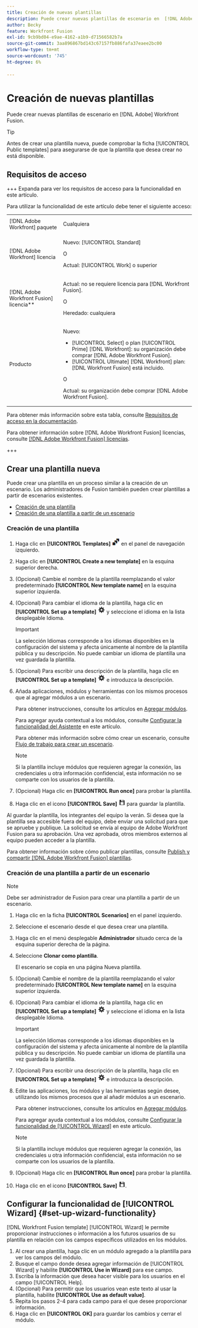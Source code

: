 ```yaml
---
title: Creación de nuevas plantillas
description: Puede crear nuevas plantillas de escenario en  [!DNL Adobe] Workfront Fusion.
author: Becky
feature: Workfront Fusion
exl-id: 9cb9bd04-e9ae-4162-a1b9-d71566582b7a
source-git-commit: 3aa896867bd143c67157fb886fafa37eaee2bc00
workflow-type: tm+mt
source-wordcount: '745'
ht-degree: 6%

---
```


# Creación de nuevas plantillas

Puede crear nuevas plantillas de escenario en [!DNL Adobe] Workfront Fusion.

>[!TIP]
>
>Antes de crear una plantilla nueva, puede comprobar la ficha [!UICONTROL Public templates] para asegurarse de que la plantilla que desea crear no está disponible.

## Requisitos de acceso

+++ Expanda para ver los requisitos de acceso para la funcionalidad en este artículo.

Para utilizar la funcionalidad de este artículo debe tener el siguiente acceso:

<table style="table-layout:auto">
 <col> 
 <col> 
 <tbody> 
  <tr> 
   <td role="rowheader">[!DNL Adobe Workfront] paquete</td> 
   <td> <p>Cualquiera</p> </td> 
  </tr> 
  <tr data-mc-conditions=""> 
   <td role="rowheader">[!DNL Adobe Workfront] licencia</td> 
   <td> <p>Nuevo: [!UICONTROL Standard]</p><p>O</p><p>Actual: [!UICONTROL Work] o superior</p> </td> 
  </tr> 
  <tr> 
   <td role="rowheader">[!DNL Adobe Workfront Fusion] licencia**</td> 
   <td>
   <p>Actual: no se requiere licencia para [!DNL Workfront Fusion].</p>
   <p>O</p>
   <p>Heredado: cualquiera </p>
   </td> 
  </tr> 
  <tr> 
   <td role="rowheader">Producto</td> 
   <td>
   <p>Nuevo:</p> <ul><li>[!UICONTROL Select] o plan [!UICONTROL Prime] [!DNL Workfront]: su organización debe comprar [!DNL Adobe Workfront Fusion].</li><li>[!UICONTROL Ultimate] [!DNL Workfront] plan: [!DNL Workfront Fusion] está incluido.</li></ul>
   <p>O</p>
   <p>Actual: su organización debe comprar [!DNL Adobe Workfront Fusion].</p>
   </td> 
  </tr>
 </tbody> 
</table>

Para obtener más información sobre esta tabla, consulte [Requisitos de acceso en la documentación](/help/workfront-fusion/references/licenses-and-roles/access-level-requirements-in-documentation.md).

Para obtener información sobre [!DNL Adobe Workfront Fusion] licencias, consulte [[!DNL Adobe Workfront Fusion] licencias](/help/workfront-fusion/set-up-and-manage-workfront-fusion/licensing-operations-overview/license-automation-vs-integration.md).

+++

## Crear una plantilla nueva

Puede crear una plantilla en un proceso similar a la creación de un escenario. Los administradores de Fusion también pueden crear plantillas a partir de escenarios existentes.

* [Creación de una plantilla](#build-a-template)
* [Creación de una plantilla a partir de un escenario](#create-a-template-from-a-scenario)

### Creación de una plantilla

1. Haga clic en **[!UICONTROL Templates]** ![icono de plantillas](assets/templates-icon.png) en el panel de navegación izquierdo.
1. Haga clic en **[!UICONTROL Create a new template]** en la esquina superior derecha.
1. (Opcional) Cambie el nombre de la plantilla reemplazando el valor predeterminado **[!UICONTROL New template name]** en la esquina superior izquierda.
1. (Opcional) Para cambiar el idioma de la plantilla, haga clic en **[!UICONTROL Set up a template]** ![Icono de configuración de escenario](assets/scenario-settings-icon.png) y seleccione el idioma en la lista desplegable Idioma.

   >[!IMPORTANT]
   >
   >La selección Idiomas corresponde a los idiomas disponibles en la configuración del sistema y afecta únicamente al nombre de la plantilla pública y su descripción. No puede cambiar un idioma de plantilla una vez guardada la plantilla.

1. (Opcional) Para escribir una descripción de la plantilla, haga clic en **[!UICONTROL Set up a template]** ![icono de configuración de escenario](assets/scenario-settings-icon.png) e introduzca la descripción.
1. Añada aplicaciones, módulos y herramientas con los mismos procesos que al agregar módulos a un escenario.

   Para obtener instrucciones, consulte los artículos en [Agregar módulos](/help/workfront-fusion/create-scenarios/add-modules/add-modules-toc.md).

   Para agregar ayuda contextual a los módulos, consulte [Configurar la funcionalidad del Asistente](#set-up-wizard-functionality) en este artículo.

   Para obtener más información sobre cómo crear un escenario, consulte [Flujo de trabajo para crear un escenario](/help/workfront-fusion/create-scenarios/plan-a-scenario/create-a-scenario-workflow.md).

   >[!NOTE]
   >
   >Si la plantilla incluye módulos que requieren agregar la conexión, las credenciales u otra información confidencial, esta información no se comparte con los usuarios de la plantilla.

1. (Opcional) Haga clic en **[!UICONTROL Run once]** para probar la plantilla.
1. Haga clic en el icono **[!UICONTROL Save]** ![Guardar icono](assets/save-icon.png) para guardar la plantilla.

Al guardar la plantilla, los integrantes del equipo la verán. Si desea que la plantilla sea accesible fuera del equipo, debe enviar una solicitud para que se apruebe y publique. La solicitud se envía al equipo de Adobe Workfront Fusion para su aprobación. Una vez aprobada, otros miembros externos al equipo pueden acceder a la plantilla.

Para obtener información sobre cómo publicar plantillas, consulte [Publish y compartir [!DNL Adobe Workfront Fusion] plantillas](/help/workfront-fusion/create-and-manage-templates/publish-and-share-fusion-templates.md).

### Creación de una plantilla a partir de un escenario

>[!NOTE]
>
>Debe ser administrador de Fusion para crear una plantilla a partir de un escenario.

1. Haga clic en la ficha **[!UICONTROL Scenarios]** en el panel izquierdo.
1. Seleccione el escenario desde el que desea crear una plantilla.
1. Haga clic en el menú desplegable **Administrador** situado cerca de la esquina superior derecha de la página.
1. Seleccione **Clonar como plantilla**.

   El escenario se copia en una página Nueva plantilla.
1. (Opcional) Cambie el nombre de la plantilla reemplazando el valor predeterminado **[!UICONTROL New template name]** en la esquina superior izquierda.
1. (Opcional) Para cambiar el idioma de la plantilla, haga clic en **[!UICONTROL Set up a template]** ![Icono de configuración de escenario](assets/scenario-settings-icon.png) y seleccione el idioma en la lista desplegable Idioma.

   >[!IMPORTANT]
   >
   >La selección Idiomas corresponde a los idiomas disponibles en la configuración del sistema y afecta únicamente al nombre de la plantilla pública y su descripción. No puede cambiar un idioma de plantilla una vez guardada la plantilla.

1. (Opcional) Para escribir una descripción de la plantilla, haga clic en **[!UICONTROL Set up a template]** ![icono de configuración de escenario](assets/scenario-settings-icon.png) e introduzca la descripción.
1. Edite las aplicaciones, los módulos y las herramientas según desee, utilizando los mismos procesos que al añadir módulos a un escenario.

   Para obtener instrucciones, consulte los artículos en [Agregar módulos](/help/workfront-fusion/create-scenarios/add-modules/add-modules-toc.md).

   Para agregar ayuda contextual a los módulos, consulte [Configurar la funcionalidad de [!UICONTROL Wizard]](#set-up-wizard-functionality) en este artículo.

   >[!NOTE]
   >
   >Si la plantilla incluye módulos que requieren agregar la conexión, las credenciales u otra información confidencial, esta información no se comparte con los usuarios de la plantilla.

1. (Opcional) Haga clic en **[!UICONTROL Run once]** para probar la plantilla.
1. Haga clic en el icono **[!UICONTROL Save]** ![Guardar icono](assets/save-icon.png).

## Configurar la funcionalidad de [!UICONTROL Wizard] {#set-up-wizard-functionality}

[!DNL Workfront Fusion template] [!UICONTROL Wizard] le permite proporcionar instrucciones o información a los futuros usuarios de su plantilla en relación con los campos específicos utilizados en los módulos.

1. Al crear una plantilla, haga clic en un módulo agregado a la plantilla para ver los campos del módulo.
1. Busque el campo donde desea agregar información de [!UICONTROL Wizard] y habilite **[!UICONTROL Use in Wizard]** para ese campo.
1. Escriba la información que desea hacer visible para los usuarios en el campo [!UICONTROL Help].
1. (Opcional) Para permitir que los usuarios vean este texto al usar la plantilla, habilite **[!UICONTROL Use as default value]**.
1. Repita los pasos 2-4 para cada campo para el que desee proporcionar información.
1. Haga clic en **[!UICONTROL OK]** para guardar los cambios y cerrar el módulo.
